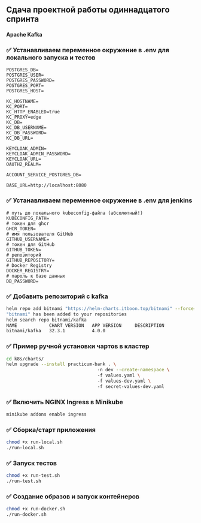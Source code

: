 ## Сдача проектной работы одиннадцатого спринта
#### Apache Kafka

### ✅  Устанавливаем переменное окружение в .env для локального запуска и тестов

```
POSTGRES_DB=
POSTGRES_USER=
POSTGRES_PASSWORD=
POSTGRES_PORT=
POSTGRES_HOST=

KC_HOSTNAME=
KC_PORT=
KC_HTTP_ENABLED=true
KC_PROXY=edge
KC_DB=
KC_DB_USERNAME=
KC_DB_PASSWORD=
KC_DB_URL=

KEYCLOAK_ADMIN=
KEYCLOAK_ADMIN_PASSWORD=
KEYCLOAK_URL=
OAUTH2_REALM=

ACCOUNT_SERVICE_POSTGRES_DB=

BASE_URL=http://localhost:8080

```

### ✅  Устанавливаем переменное окружение в .env для jenkins

```
# путь до локального kubeconfig-файла (абсолютный!)
KUBECONFIG_PATH=
# токен для ghcr
GHCR_TOKEN=
# имя пользователя GitHub
GITHUB_USERNAME=
# токен для GitHub
GITHUB_TOKEN=
# репозиторий
GITHUB_REPOSITORY=
# Docker Registry
DOCKER_REGISTRY=
# пароль к базе данных
DB_PASSWORD=
```

### ✅ Добавить репозиторий с kafka
```bash
helm repo add bitnami "https://helm-charts.itboon.top/bitnami" --force-update
"bitnami" has been added to your repositories
helm search repo bitnami/kafka
NAME            CHART VERSION   APP VERSION     DESCRIPTION
bitnami/kafka   32.3.1          4.0.0         
```

### ✅ Пример ручной установки чартов в кластер
```bash
cd k8s/charts/
helm upgrade --install practicum-bank . \  
                                  -n dev --create-namespace \  
                                  -f values.yaml \  
                                  -f values-dev.yaml \  
                                  -f secret-values-dev.yaml  
```

### ✅ Включить NGINX Ingress в Minikube
```bash
minikube addons enable ingress  
```

### ✅ Сборка/старт приложения
```bash
chmod +x run-local.sh
./run-local.sh
```

### ✅ Запуск тестов
```bash
chmod +x run-test.sh
./run-test.sh
```

### ✅ Создание образов и запуск контейнеров
```bash
chmod +x run-docker.sh
./run-docker.sh
```